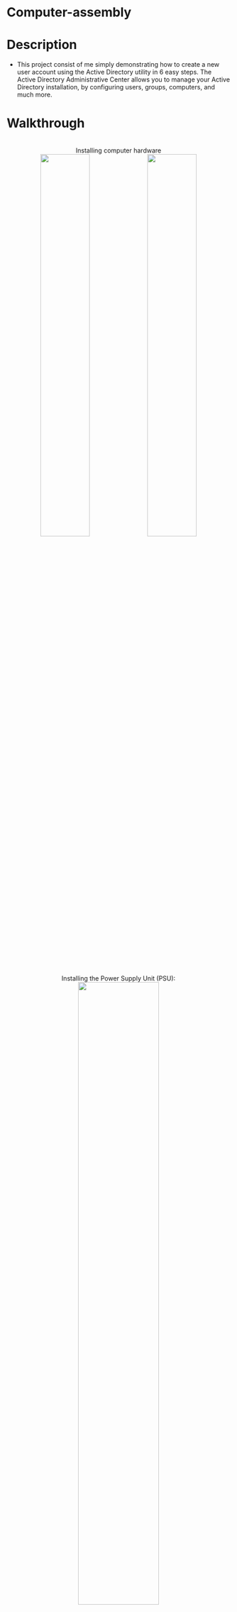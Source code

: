 # Computer-assembly

# Description
 - This project consist of me simply demonstrating how to create a new user account using the Active Directory utility in 6 easy steps. The Active Directory Administrative Center allows you to manage your Active Directory installation, by configuring users, groups, computers, and much more.

# Walkthrough
<p align="center">
 <br/>
  Installing computer hardware 
  <br/>
  <img src="https://i.imgur.com/k37UNHa.png" height="47%" width="47%" <br/> <img src="https://i.imgur.com/BxNbPj5.png" height="47%" width="47%"
    <br/>
  <br />
  <br/>
  Installing the Power Supply Unit (PSU):
  <br /> 
  <img src="https://i.imgur.com/Dwnh9fk.png" height="60%" width="60%"
<br />
<br />
<br/>
Installing the RAM:
<br/>
  <img src="https://i.imgur.com/AjGROCW.png" height="60%" width="60%"
  <br/>
  <br />
<br/>
Installing the Hard Disk Drive (HDD):
<br/>
  <img src="https://i.imgur.com/nu16rwI.png" height="60%" width="60%"
  <br/>
  <br />
<br/>
Installing the Case Fan:
<br/>
  <img src="https://i.imgur.com/6Qp7Ls8.png" height="60%" width="60%"
  <br/>
  <br />
<br/>
Installing the SATA Cable:
<br/>
<img src="https://i.imgur.com/4VfDH4H.png" height="60%" width="60%"
  <br/>
<br />
<br/>
Installing the CPU:
<br/>
<img src="https://i.imgur.com/bmUU4us.png" height="60%" width="60%"
  <br/>
<br />
<br/>
Arranging the CPU Components for Install: First the CPU, then Thermal Paste, then Heat sink, and lastly CPU Fan.
 <br/>
<img src="https://i.imgur.com/jI4Q5vS.png" height="60%" width="60%"
  <br/>
<br />
<br/>
